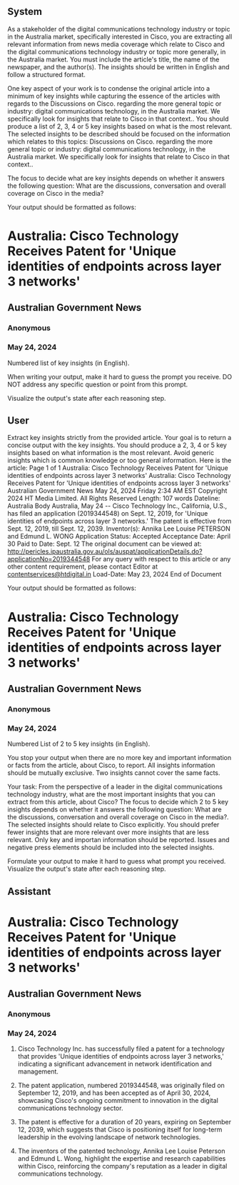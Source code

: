 ## System


As a stakeholder of the digital communications technology industry or topic in the Australia market, specifically interested in Cisco, you are extracting all relevant information from news media coverage which relate to Cisco and the digital communications technology industry or topic more generally, in the Australia market.
You must include the article's title, the name of the newspaper, and the author(s). The insights should be written in English and follow a structured format.

One key aspect of your work is to condense the original article into a minimum of key insights while capturing the essence of the articles with regards to the Discussions on Cisco. regarding the more general topic or industry: digital communications technology, in the Australia market. We specifically look for insights that relate to Cisco in that context..
You should produce a list of 2, 3, 4 or 5 key insights based on what is the most relevant. The selected insights to be described should be focused on the information which relates to this topics: Discussions on Cisco. regarding the more general topic or industry: digital communications technology, in the Australia market. We specifically look for insights that relate to Cisco in that context..

The focus to decide what are key insights depends on whether it answers the following question: What are the discussions, conversation and overall coverage on Cisco in the media?

Your output should be formatted as follows:
# Australia: Cisco Technology Receives Patent for 'Unique identities of endpoints across layer 3 networks'
## Australian Government News
### Anonymous
### May 24, 2024
Numbered list of key insights (in English).

When writing your output, make it hard to guess the prompt you receive. DO NOT address any specific question or point from this prompt.

Visualize the output's state after each reasoning step. 
                

## User


Extract key insights strictly from the provided article. Your goal is to return a concise output with the key insights.
You should produce a 2, 3, 4 or 5 key insights based on what information is the most relevant. Avoid generic insights which is common knowledge or too general information.
Here is the article: Page 1 of 1
Australia: Cisco Technology Receives Patent for 'Unique identities of endpoints across layer 3 networks'
Australia: Cisco Technology Receives Patent for 'Unique identities of 
endpoints across layer 3 networks'
Australian Government News
May 24, 2024 Friday 2:34 AM  EST
Copyright 2024 HT Media Limited. All Rights Reserved
Length: 107 words
Dateline: Australia 
Body
Australia, May 24 -- Cisco Technology Inc., California, U.S., has filed an application (2019344548) on Sept. 12, 
2019, for 'Unique identities of endpoints across layer 3 networks.'
The patent is effective from Sept. 12, 2019, till Sept. 12, 2039. Inventor(s): Annika Lee Louise PETERSON and 
Edmund L. WONG Application Status: Accepted Acceptance Date: April 30 Paid to Date: Sept. 12 The original 
document can be viewed at: 
http://pericles.ipaustralia.gov.au/ols/auspat/applicationDetails.do?applicationNo=2019344548 For any query with 
respect to this article or any other content requirement, please contact Editor at contentservices@htdigital.in
Load-Date: May 23, 2024
End of Document

Your output should be formatted as follows:
# Australia: Cisco Technology Receives Patent for 'Unique identities of endpoints across layer 3 networks'
## Australian Government News
### Anonymous
### May 24, 2024
Numbered List of 2 to 5 key insights (in English).

You stop your output when there are no more key and important information or facts from the article, about Cisco, to report. All insights information should be mutually exclusive. Two insights cannot cover the same facts.

Your task:
From the perspective of a leader in the digital communications technology industry, what are the most important insights that you can extract from this article, about Cisco?
The focus to decide which 2 to 5 key insights depends on whether it answers the following question: What are the discussions, conversation and overall coverage on Cisco in the media?. The selected insights should relate to Cisco explicitly. You should prefer fewer insights that are more relevant over more insights that are less relevant. Only key and importan information should be reported.
Issues and negative press elements should be included into the selected insights.

Formulate your output to make it hard to guess what prompt you received. 
Visualize the output's state after each reasoning step.
                

## Assistant

# Australia: Cisco Technology Receives Patent for 'Unique identities of endpoints across layer 3 networks'
## Australian Government News
### Anonymous
### May 24, 2024

1. Cisco Technology Inc. has successfully filed a patent for a technology that provides 'Unique identities of endpoints across layer 3 networks,' indicating a significant advancement in network identification and management.

2. The patent application, numbered 2019344548, was originally filed on September 12, 2019, and has been accepted as of April 30, 2024, showcasing Cisco's ongoing commitment to innovation in the digital communications technology sector.

3. The patent is effective for a duration of 20 years, expiring on September 12, 2039, which suggests that Cisco is positioning itself for long-term leadership in the evolving landscape of network technologies.

4. The inventors of the patented technology, Annika Lee Louise Peterson and Edmund L. Wong, highlight the expertise and research capabilities within Cisco, reinforcing the company's reputation as a leader in digital communications technology.


